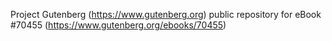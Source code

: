 Project Gutenberg (https://www.gutenberg.org) public repository for
eBook #70455 (https://www.gutenberg.org/ebooks/70455)
